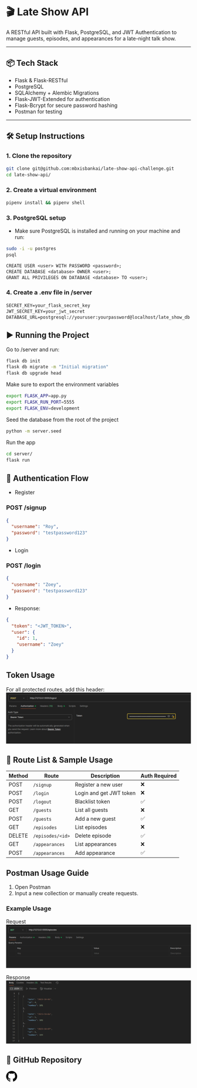 # 🎬 Late Show API

A RESTful API built with Flask, PostgreSQL, and JWT Authentication to manage guests, episodes, and appearances for a late-night talk show.

---

## 📦 Tech Stack

- Flask & Flask-RESTful
- PostgreSQL
- SQLAlchemy + Alembic Migrations
- Flask-JWT-Extended for authentication
- Flask-Bcrypt for secure password hashing
- Postman for testing

---

## 🛠️ Setup Instructions

### 1. Clone the repository

```bash
git clone git@github.com:mbxisbankai/late-show-api-challenge.git
cd late-show-api/
```

### 2. Create a virtual environment

```bash
pipenv install && pipenv shell
```

### 3. PostgreSQL setup
- Make sure PostgreSQL is installed and running on your machine and run:
```bash
sudo -i -u postgres
psql
```
```psql
CREATE USER <user> WITH PASSWORD <password>;
CREATE DATABASE <database> OWNER <user>;
GRANT ALL PRIVILEGES ON DATABASE <database> TO <user>;
```

### 4. Create a .env file in /server
```env
SECRET_KEY=your_flask_secret_key
JWT_SECRET_KEY=your_jwt_secret
DATABASE_URL=postgresql://youruser:yourpassword@localhost/late_show_db
```

## ▶️ Running the Project

Go to /server and run:
```bash
flask db init
flask db migrate -m "Initial migration"
flask db upgrade head
```

Make sure to export the environment variables
```bash
export FLASK_APP=app.py
export FLASK_RUN_PORT=5555
export FLASK_ENV=development
```

Seed the database from the root of the project
```bash
python -m server.seed
```

Run the app
```bash
cd server/
flask run
```

## 🔐 Authentication Flow

- Register

### POST /signup
```json
{
  "username": "Roy",
  "password": "testpassword123"
}
```

- Login

### POST /login
```json
{
  "username": "Zoey",
  "password": "testpassword123"
}
```
- Response:
```json
{
  "token": "<JWT_TOKEN>",
  "user": {
    "id": 1,
    "username": "Zoey"
  }
}
```
## Token Usage
For all protected routes, add this header:
![Authorization Header](/server/assets/Screenshot%20from%202025-06-23%2010-24-52.png "Bearer Token")

## 📡 Route List & Sample Usage
| Method | Route            | Description             | Auth Required  |
| ------ | ---------------- | ----------------------- | -------------- |
| POST   | `/signup`        | Register a new user     | ❌             |
| POST   | `/login`         | Login and get JWT token | ❌             |
| POST   | `/logout`        | Blacklist token         | ✅             |
| GET    | `/guests`        | List all guests         | ❌             |
| POST   | `/guests`        | Add a new guest         | ✅             |
| GET    | `/episodes`      | List episodes           | ❌             |
| DELETE | `/episodes/<id>` | Delete episode          | ✅             |
| GET    | `/appearances`   | List appearances        | ❌             |
| POST   | `/appearances`   | Add appearance          | ✅             |

## Postman Usage Guide
1. Open Postman
2. Input a new collection or manually create requests.

### Example Usage
Request
![Example Request](/server/assets/Screenshot%20from%202025-06-23%2010-44-33.png "Example Request")

Response
![Example Response](/server/assets/Pasted%20image.png)

## 🔗 GitHub Repository

<a href="https://github.com/mbxisbankai/late-show-api-challenge">
  <img src="server/assets/image-1.png" alt="GitHub Logo" width="30" />
</a>

